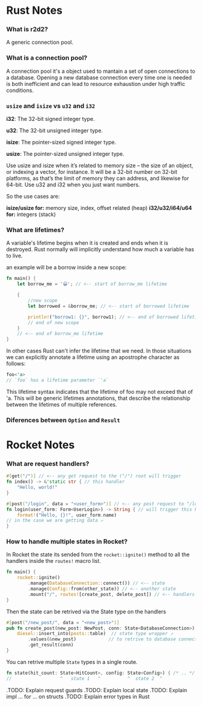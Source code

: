 # Rust Notes

### What is r2d2?

A generic connection pool.

### What is a connection pool?

A connection pool it's a object used to mantain a set of open connections to a
database. Opening a new database connection every time one is needed is both
inefficient and can lead to resource exhaustion under high traffic conditions.

### `usize` and `isize` vs `u32` and `i32`

**i32**: The 32-bit signed integer type.

**u32**: The 32-bit unsigned integer type.

**isize**: The pointer-sized signed integer type.

**usize**: The pointer-sized unsigned integer type.

Use usize and isize when it’s related to memory size – the size of an object,
or indexing a vector, for instance. It will be a 32-bit number on 32-bit
platforms, as that’s the limit of memory they can address, and likewise for 64-bit.
Use u32 and i32 when you just want numbers.

So the use cases are:

**isize/usize for:** memory size, index, offset related (heap)
**i32/u32/i64/u64 for:** integers (stack)

### What are lifetimes?

A variable's lifetime begins when it is created and ends when it is destroyed.
Rust normally will implicitly understand how much a variable has to live.

an example will be a borrow inside a new scope:

```rust
fn main() {
    let borrow_me = '😀'; // <-- start of borrow_me lifetime

    {
        //new scope
        let borrowed = &borrow_me; // <-- start of borrowed lifetime

        println!("borrow1: {}", borrow1); // <-- end of borrowed lifetime
        // end of new scope
    }
    // <-- end of borrow_me lifetime
}
```

In other cases Rust can't infer the lifetime that we need. In those situations
we can explicitly annotate a lifetime using an apostrophe character as follows:

```rust
foo<'a>
// `foo` has a lifetime parameter `'a`
```

This lifetime syntax indicates that the lifetime of foo may not exceed that of 'a.
This will be generic lifetimes annotations, that describe the relationship between
the lifetimes of multiple references.

### Diferences between `Option` and `Result`

# Rocket Notes

### What are request handlers?

```rust
#[get("/")] // <-- any get request to the ("/") root will trigger
fn index() -> &'static str { // this handler
    "Hello, world!"
}

#[post("/login", data = "<user_form>")] // <-- any post request to "/login"
fn login(user_form: Form<UserLogin>) -> String { // will trigger this handler
    format!("Hello, {}!", user_form.name)
// in the case we are getting data ⤴
}
```

### How to handle multiple states in Rocket?

In Rocket the state its sended from the `rocket::ignite()` method to all the
handlers inside the `routes!` macro list.

```rust
fn main() {
    rocket::ignite()
        .manage(DatabaseConnection::connect()) // <-- state
        .manage(Config::from(other_state)) // <-- another state
        .mount("/", routes![create_post, delete_post]) // <-- handlers
}
```

Then the state can be retrived via the State type on the handlers

```rust
#[post("/new_post/", data = "<new_post>")]
pub fn create_post(new_post: NewPost, conn: State<DatabaseConnection>) -> QueryResult<Post> {
    diesel::insert_into(posts::table)  // state type wrapper ⤴
        .values(&new_post)            // to retrive to database connection
        .get_result(conn)
}
```

You can retrive multiple `State` types in a single route.

```rust
fn state(hit_count: State<HitCount>, config: State<Config>) { /* .. */ }
//                  ^   state 1   ^          ^  state 2  ^
```

.TODO: Explain request guards
.TODO: Explain local state
.TODO: Explain impl ... for ... on structs
.TODO: Explain error types in Rust
